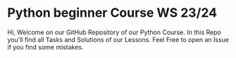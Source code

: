 # Python beginner Course WS 23/24

Hi,
Welcome on our GitHub Repository of our Python Course. 
In this Repo you'll find all Tasks and Solutions of our Lessons. Feel Free to open an Issue if you find some mistakes.